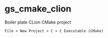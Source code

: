 # gs_cmake_clion

Boiler plate CLion CMake project

```
File > New Project > C > C Executable (CMake)
```
